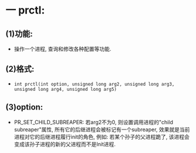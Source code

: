 # 一 prctl:
## (1)功能:
- 操作一个进程, 查询和修改各种配置等功能.

## (2)格式:
- `int prctl(int option, unsigned long arg2, unsigned long arg3, unsigned long arg4, unsigned long arg5)`

## (3)option:
- PR_SET_CHILD_SUBREAPER: 若arg2不为0, 则设置调用进程的"child subreaper"属性, 所有它的后继进程会被标记有一个subreaper, 效果就是当前进程对它的后继进程履行init的角色, 例如: 若某个孙子的父进程跪了, 该进程会变成该孙子进程的新的父进程而不是Init进程.